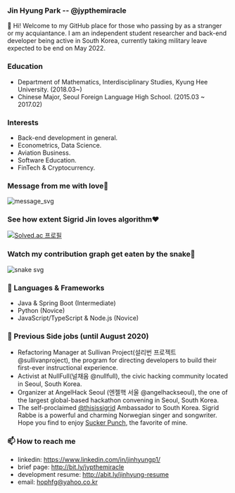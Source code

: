 ### Jin Hyung Park -- @jypthemiracle

👋 Hi! Welcome to my GitHub place for those who passing by as a stranger or my acquiantance.
I am an independent student researcher and back-end developer being active in South Korea, currently taking military leave expected to be end on May 2022.

### Education
* Department of Mathematics, Interdisciplinary Studies, Kyung Hee University. (2018.03~)
* Chinese Major, Seoul Foreign Language High School. (2015.03 ~ 2017.02)

### Interests
* Back-end development in general.
* Econometrics, Data Science.
* Aviation Business.
* Software Education.
* FinTech & Cryptocurrency.

### Message from me with love💪
![message_svg](https://github.com/jypthemiracle/jypthemiracle/blob/master/chat.svg)

### See how extent Sigrid Jin loves algorithm❤️
[![Solved.ac
프로필](http://mazassumnida.wtf/api/v2/generate_badge?boj=jypthemiracle)](https://solved.ac/jypthemiracle)

### Watch my contribution graph get eaten by the snake🐍
![snake svg](https://github.com/jypthemiracle/jypthemiracle/blob/output/github-contribution-grid-snake.svg)

### 🔭 Languages & Frameworks
- Java & Spring Boot (Intermediate)
- Python (Novice)
- JavaScript/TypeScript & Node.js (Novice)

### 👯 Previous Side jobs (until August 2020)
- Refactoring Manager at Sullivan Project(설리번 프로젝트 @sullivanproject), the program for directing developers to build their first-ever instructional experience.
- Activist at NullFull(널채움 @nullfull), the civic hacking community located in Seoul, South Korea.
- Organizer at AngelHack Seoul (엔젤핵 서울 @angelhackseoul), the one of the largest global-based hackathon convening in Seoul, South Korea.
- The self-proclaimed [@thisissigrid](https://www.thisissigrid.com/) Ambassador to South Korea. Sigrid Rabbe is a powerful and charming Norwegian singer and songwriter. Hope you find to enjoy [Sucker Punch](https://www.youtube.com/watch?v=1uHt2LrCSWg), the favorite of mine.

### 📫 How to reach me
- linkedin: https://www.linkedin.com/in/jinhyungp1/
- brief page: http://bit.ly/jypthemiracle
- development resume: http://abit.ly/jinhyung-resume
- email: hophfg@yahoo.co.kr
